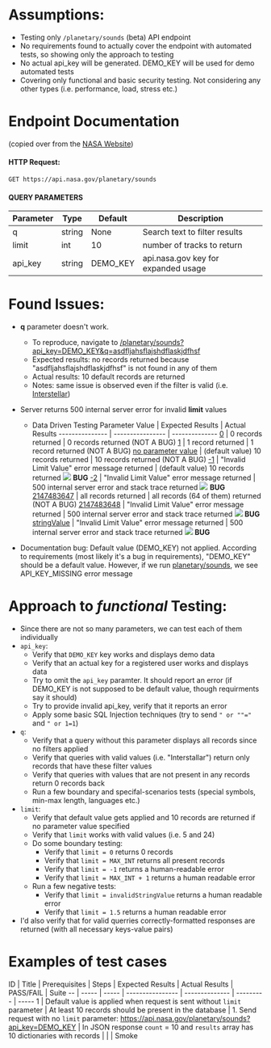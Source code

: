 # Assumptions:

* Testing only `/planetary/sounds` (beta) API endpoint
* No requirements found to actually cover the endpoint with automated tests, so showing only the approach to testing
* No actual api_key will be generated. DEMO_KEY will be used for demo automated tests
* Covering only functional and basic security testing. Not considering any other types (i.e. performance, load, stress etc.) 

# Endpoint Documentation

(copied over from the [NASA Website](https://api.nasa.gov/api.html#sounds))

#### HTTP Request: 
`GET https://api.nasa.gov/planetary/sounds`

#### QUERY PARAMETERS

Parameter | Type | Default | Description
--------- | ---- | ------- | -----------
q | string | None | Search text to filter results
limit | int | 10 |number of tracks to return
api_key | string | DEMO_KEY | api.nasa.gov key for expanded usage

# Found Issues:

* **q** parameter doesn't work. 
	* To reproduce, navigate to [/planetary/sounds?api_key=DEMO_KEY&q=asdfljahsflajshdflaskjdfhsf](https://api.nasa.gov/planetary/sounds?api_key=DEMO_KEY&q=asdfljahsflajshdflaskjdfhsf)
	* Expected results: no records returned because "asdfljahsflajshdflaskjdfhsf" is not found in any of them
	* Actual results: 10 default records are returned
	* Notes: same issue is observed even if the filter is valid (i.e. [Interstellar](https://api.nasa.gov/planetary/sounds?api_key=DEMO_KEY&q=Interstellar))
* Server returns 500 internal server error for invalid **limit** values
	* Data Driven Testing
Parameter Value | Expected Results | Actual Results
--------------- | ---------------- | --------------
[0](https://api.nasa.gov/planetary/sounds?api_key=DEMO_KEY&limit=0) | 0 records returned | 0 records returned (NOT A BUG)
[1](https://api.nasa.gov/planetary/sounds?api_key=DEMO_KEY&limit=1) | 1 record returned | 1 record returned (NOT A BUG)
[no parameter value](https://api.nasa.gov/planetary/sounds?api_key=DEMO_KEY) |  (default value) 10 records returned | 10 records returned (NOT A BUG)
[-1](https://api.nasa.gov/planetary/sounds?api_key=DEMO_KEY&limit=-1) | "Invalid Limit Value" error message returned | (default value) 10 records returned ![](https://placehold.it/15/ff0000/000000?text=+) **BUG**
[-2](https://api.nasa.gov/planetary/sounds?api_key=DEMO_KEY&limit=-2) | "Invalid Limit Value" error message returned | 500 internal server error and stack trace returned ![](https://placehold.it/15/ff0000/000000?text=+) **BUG** 
[2147483647](https://api.nasa.gov/planetary/sounds?api_key=DEMO_KEY&limit=2147483647) | all records returned | all records (64 of them) returned (NOT A BUG)
[2147483648](https://api.nasa.gov/planetary/sounds?api_key=DEMO_KEY&limit=2147483648) | "Invalid Limit Value" error message returned | 500 internal server error and stack trace returned ![](https://placehold.it/15/ff0000/000000?text=+) **BUG** 
[stringValue](https://api.nasa.gov/planetary/sounds?api_key=DEMO_KEY&limit=stringValue) | "Invalid Limit Value" error message returned | 500 internal server error and stack trace returned ![](https://placehold.it/15/ff0000/000000?text=+) **BUG** 


* Documentation bug: Default value (DEMO_KEY) not applied. According to requirements (most likely it's a bug in requirements), "DEMO_KEY" should be a default value. However, if we run [planetary/sounds](https://api.nasa.gov/planetary/sounds), we see API_KEY_MISSING error message

# Approach to *functional* Testing:

* Since there are not so many parameters, we can test each of them individually
* `api_key`:
	* Verify that `DEMO_KEY` key works and displays demo data
	* Verify that an actual key for a registered user works and displays data
	* Try to omit the `api_key` paramter. It should report an error (if DEMO_KEY is not supposed to be default value, though requirments say it should)
	* Try to provide invalid api_key, verify that it reports an error
	* Apply some basic SQL Injection techniques (try to send `" or ""="` and `" or 1=1`)
* `q`:
	* Verify that a query without this parameter displays all records since no filters applied
	* Verify that queries with valid values (i.e. "Interstallar") return only records that have these filter values
	* Verify that queries with values that are not present in any records return 0 records back
	* Run a few boundary and specifal-scenarios tests (special symbols, min-max length, languages etc.)
* `limit`:
	* Verify that default value gets applied and 10 records are returned if no parameter value specified
	* Verify that `limit` works with valid values (i.e. 5 and 24) 
	* Do some boundary testing:
		* Verify that `limit = 0` returns 0 records
		* Verify that `limit = MAX_INT` returns all present records
		* Verify that `limit = -1` returns a human-readable error
		* Verify that `limit = MAX_INT + 1` returns a human readable error
	* Run a few negative tests:
		* Verify that `limit = invalidStringValue` returns a human readable error
		* Verify that `limit = 1.5` returns a human readable error
* I'd also verify that for valid querries correctly-formatted responses are returned (with all necessary keys-value pairs)

# Examples of test cases

ID | Title | Prerequisites | Steps | Expected Results | Actual Results | PASS/FAIL | Suite 
-- | ----- | ----- | ---------------- | -------------- | --------- | -----
1  | Default value is applied when request is sent without `limit` parameter | At least 10 records should be present in the database | 1. Send request with no `limit` parameter: https://api.nasa.gov/planetary/sounds?api_key=DEMO_KEY | In JSON response `count` = 10 and `results` array has 10 dictionaries with records | | | Smoke

